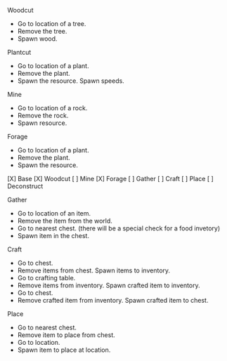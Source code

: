 Woodcut
 + Go to location of a tree.
 + Remove the tree. 
 + Spawn wood.

Plantcut
 + Go to location of a plant.
 + Remove the plant.
 + Spawn the resource. Spawn speeds.

Mine
 + Go to location of a rock.
 + Remove the rock.
 + Spawn resource.

Forage
 + Go to location of a plant.
 + Remove the plant.
 + Spawn the resource.

[X] Base
[X] Woodcut
[ ] Mine
[X] Forage
[ ] Gather
[ ] Craft
[ ] Place
[ ] Deconstruct

Gather
 + Go to location of an item.
 + Remove the item from the world.
 + Go to nearest chest.                     (there will be a special check for a food invetory)
 + Spawn item in the chest.

Craft
 + Go to chest.
 + Remove items from chest. Spawn items to inventory.
 + Go to crafting table.
 + Remove items from inventory. Spawn crafted item to inventory.
 + Go to chest. 
 + Remove crafted item from inventory. Spawn crafted item to chest.

Place
 + Go to nearest chest.
 + Remove item to place from chest.
 + Go to location.
 + Spawn item to place at location.
